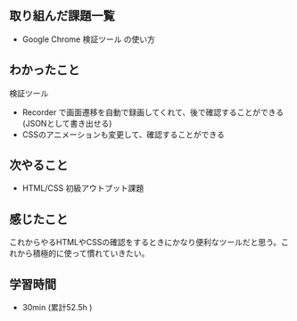 ## 取り組んだ課題一覧

- Google Chrome 検証ツール の使い方

## わかったこと
検証ツール
- Recorder で画面遷移を自動で録画してくれて、後で確認することができる(JSONとして書き出せる)
- CSSのアニメーションも変更して、確認することができる

  
## 次やること
- HTML/CSS 初級アウトプット課題

## 感じたこと
これからやるHTMLやCSSの確認をするときにかなり便利なツールだと思う。これから積極的に使って慣れていきたい。



## 学習時間 
- 30min (累計52.5h )
